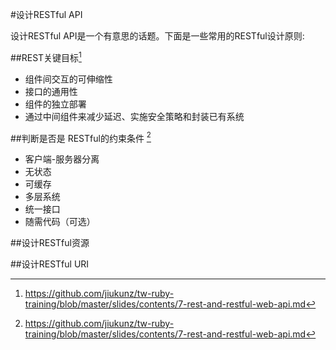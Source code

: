 #设计RESTful API

设计RESTful API是一个有意思的话题。下面是一些常用的RESTful设计原则:

##REST关键目标[^restapi]

- 组件间交互的可伸缩性
- 接口的通用性
- 组件的独立部署
- 通过中间组件来减少延迟、实施安全策略和封装已有系统

##判断是否是 RESTful的约束条件 [^restapi]

 - 客户端-服务器分离
 - 无状态
 - 可缓存
 - 多层系统
 - 统一接口
 - 随需代码（可选）

##设计RESTful资源

##设计RESTful URI

[^restapi]:https://github.com/jiukunz/tw-ruby-training/blob/master/slides/contents/7-rest-and-restful-web-api.md